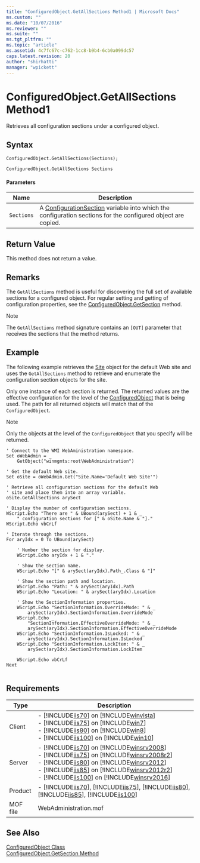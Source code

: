 ```yaml
---
title: "ConfiguredObject.GetAllSections Method1 | Microsoft Docs"
ms.custom: ""
ms.date: "10/07/2016"
ms.reviewer: ""
ms.suite: ""
ms.tgt_pltfrm: ""
ms.topic: "article"
ms.assetid: 4c7fc67c-c762-1cc8-b9b4-6cb0a099dc57
caps.latest.revision: 20
author: "shirhatti"
manager: "wpickett"
---
```

# ConfiguredObject.GetAllSections Method1
Retrieves all configuration sections under a configured object.  
  
## Syntax  
  
```jscript#  
ConfiguredObject.GetAllSections(Sections);  
```  
  
```vbs  
ConfiguredObject.GetAllSections Sections  
```  
  
#### Parameters  
  
|Name|Description|  
|----------|-----------------|  
|`Sections`|A [ConfigurationSection](../wmi-provider/configurationsection-class1.md) variable into which the configuration sections for the configured object are copied.|  
  
## Return Value  
 This method does not return a value.  
  
## Remarks  
 The `GetAllSections` method is useful for discovering the full set of available sections for a configured object. For regular setting and getting of configuration properties, see the [ConfiguredObject.GetSection](../wmi-provider/configuredobject-getsection-method.md) method.  
  
> [!NOTE]
>  The `GetAllSections` method signature contains an `[OUT]` parameter that receives the sections that the method returns.  
  
## Example  
 The following example retrieves the [Site](../wmi-provider/site-class1.md) object for the default Web site and uses the `GetAllSections` method to retrieve and enumerate the configuration section objects for the site.  
  
 Only one instance of each section is returned. The returned values are the effective configuration for the level of the [ConfiguredObject](../wmi-provider/configuredobject-class1.md) that is being used. The path for all returned objects will match that of the `ConfiguredObject`.  
  
> [!NOTE]
>  Only the objects at the level of the `ConfiguredObject` that you specify will be returned.  
  
```  
' Connect to the WMI WebAministration namespace.  
Set oWebAdmin = _  
    GetObject("winmgmts:root\WebAdministration")  
  
' Get the default Web site.  
Set oSite = oWebAdmin.Get("Site.Name='Default Web Site'")  
  
' Retrieve all configuration sections for the default Web  
' site and place them into an array variable.  
oSite.GetAllSections arySect  
  
' Display the number of configuration sections.  
WScript.Echo "There are " & UBound(arySect) + 1 & _  
    " configuration sections for [" & oSite.Name & "]."  
WScript.Echo vbCrLf  
  
' Iterate through the sections.  
For aryIdx = 0 To UBound(arySect)  
  
    ' Number the section for display.  
    WScript.Echo aryIdx + 1 & "."  
  
    ' Show the section name.  
    WScript.Echo "[" & arySect(aryIdx).Path_.Class & "]"  
  
    ' Show the section path and location.  
    WScript.Echo "Path: " & arySect(aryIdx).Path  
    WScript.Echo "Location: " & arySect(aryIdx).Location  
  
    ' Show the SectionInformation properties.  
    WScript.Echo "SectionInformation.OverrideMode: " & _  
        arySect(aryIdx).SectionInformation.OverrideMode  
    WScript.Echo _  
        "SectionInformation.EffectiveOverrideMode: " & _  
        arySect(aryIdx).SectionInformation.EffectiveOverrideMode  
    WScript.Echo "SectionInformation.IsLocked: " & _  
        arySect(aryIdx).SectionInformation.IsLocked  
    WScript.Echo "SectionInformation.LockItem: " & _  
        arySect(aryIdx).SectionInformation.LockItem  
  
    WScript.Echo vbCrLf  
Next  
  
```  
  
## Requirements  
  
|Type|Description|  
|----------|-----------------|  
|Client|-   [!INCLUDE[iis70](../wmi-provider/includes/iis70-md.md)] on [!INCLUDE[winvista](../wmi-provider/includes/winvista-md.md)]<br />-   [!INCLUDE[iis75](../wmi-provider/includes/iis75-md.md)] on [!INCLUDE[win7](../wmi-provider/includes/win7-md.md)]<br />-   [!INCLUDE[iis80](../wmi-provider/includes/iis80-md.md)] on [!INCLUDE[win8](../wmi-provider/includes/win8-md.md)]<br />-   [!INCLUDE[iis100](../wmi-provider/includes/iis100-md.md)] on [!INCLUDE[win10](../wmi-provider/includes/win10-md.md)]|  
|Server|-   [!INCLUDE[iis70](../wmi-provider/includes/iis70-md.md)] on [!INCLUDE[winsrv2008](../wmi-provider/includes/winsrv2008-md.md)]<br />-   [!INCLUDE[iis75](../wmi-provider/includes/iis75-md.md)] on [!INCLUDE[winsrv2008r2](../wmi-provider/includes/winsrv2008r2-md.md)]<br />-   [!INCLUDE[iis80](../wmi-provider/includes/iis80-md.md)] on [!INCLUDE[winsrv2012](../wmi-provider/includes/winsrv2012-md.md)]<br />-   [!INCLUDE[iis85](../wmi-provider/includes/iis85-md.md)] on [!INCLUDE[winsrv2012r2](../wmi-provider/includes/winsrv2012r2-md.md)]<br />-   [!INCLUDE[iis100](../wmi-provider/includes/iis100-md.md)] on [!INCLUDE[winsrv2016](../wmi-provider/includes/winsrv2016-md.md)]|  
|Product|-   [!INCLUDE[iis70](../wmi-provider/includes/iis70-md.md)], [!INCLUDE[iis75](../wmi-provider/includes/iis75-md.md)], [!INCLUDE[iis80](../wmi-provider/includes/iis80-md.md)], [!INCLUDE[iis85](../wmi-provider/includes/iis85-md.md)], [!INCLUDE[iis100](../wmi-provider/includes/iis100-md.md)]|  
|MOF file|WebAdministration.mof|  
  
## See Also  
 [ConfiguredObject Class](../wmi-provider/configuredobject-class1.md)   
 [ConfiguredObject.GetSection Method](../wmi-provider/configuredobject-getsection-method.md)